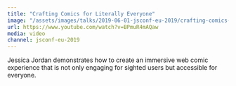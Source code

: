 ```yaml
---
title: "Crafting Comics for Literally Everyone"
image: "/assets/images/talks/2019-06-01-jsconf-eu-2019/crafting-comics-for-literally-everyone.jpg"
url: https://www.youtube.com/watch?v=BPmuR4mAQaw
media: video
channel: jsconf-eu-2019
---
```


Jessica Jordan demonstrates how to create an immersive web comic experience that
is not only engaging for sighted users but accessible for everyone.
